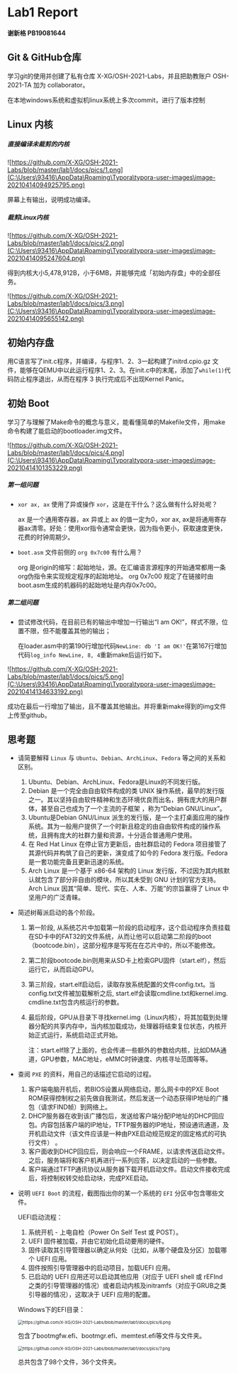 # Lab1 Report

**谢新格 PB19081644**

## Git & GitHub仓库

学习git的使用并创建了私有仓库 X-XG/OSH-2021-Labs，并且把助教账户 OSH-2021-TA 加为 collaborator。

在本地windows系统和虚拟机linux系统上多次commit，进行了版本控制

## Linux 内核

##### 直接编译未裁剪的内核

![https://github.com/X-XG/OSH-2021-Labs/blob/master/lab1/docs/pics/1.png](C:\Users\93416\AppData\Roaming\Typora\typora-user-images\image-20210414094925795.png)

屏幕上有输出，说明成功编译。

##### 裁剪Linux内核

![https://github.com/X-XG/OSH-2021-Labs/blob/master/lab1/docs/pics/2.png](C:\Users\93416\AppData\Roaming\Typora\typora-user-images\image-20210414095247604.png)

得到内核大小5,478,912B，小于6MB，并能够完成「初始内存盘」中的全部任务。

![https://github.com/X-XG/OSH-2021-Labs/blob/master/lab1/docs/pics/3.png](C:\Users\93416\AppData\Roaming\Typora\typora-user-images\image-20210414095655142.png)

## 初始内存盘

用C语言写了init.c程序，并编译，与程序1、2、3一起构建了initrd.cpio.gz 文件，能够在QEMU中以此运行程序1、2、3。在init.c中的末尾，添加了`while(1)`代码防止程序退出，从而在程序 3 执行完成后不出现Kernel Panic。

## 初始 Boot

学习了与理解了Make命令的概念与意义，能看懂简单的Makefile文件，用make命令构建了能启动的bootloader.img文件。

![https://github.com/X-XG/OSH-2021-Labs/blob/master/lab1/docs/pics/4.png](C:\Users\93416\AppData\Roaming\Typora\typora-user-images\image-20210414101353229.png)

##### 第一组问题

- `xor ax, ax` 使用了异或操作 `xor`，这是在干什么？这么做有什么好处呢？

  ax 是一个通用寄存器，ax 异或上 ax 的值一定为0，xor ax, ax是将通用寄存器ax清零。好处：使用xor指令通常会更快，因为指令更小，获取速度更快，花费的时钟周期少。

- `boot.asm` 文件前侧的 `org 0x7c00` 有什么用？

  org 是origin的缩写：起始地址，源。在汇编语言源程序的开始通常都用一条org伪指令来实现规定程序的起始地址。 org 0x7c00 规定了在链接时由boot.asm生成的机器码的起始地址是内存0x7c00。

##### 第二组问题

- 尝试修改代码，在目前已有的输出中增加一行输出“I am OK!”，样式不限，位置不限，但不能覆盖其他的输出；

  在loader.asm中的第190行增加代码`NewLine: db 'I am OK!'`在第167行增加代码`log_info NewLine, 8, 4`重新make后运行如下。

![https://github.com/X-XG/OSH-2021-Labs/blob/master/lab1/docs/pics/5.png](C:\Users\93416\AppData\Roaming\Typora\typora-user-images\image-20210414134633192.png)

成功在最后一行增加了输出，且不覆盖其他输出。并将重新make得到的img文件上传至github。

## 思考题

- 请简要解释 `Linux` 与 `Ubuntu`、`Debian`、`ArchLinux`、`Fedora` 等之间的关系和区别。

  1. Ubuntu、Debian、ArchLinux、Fedora是Linux的不同发行版。
  2. Debian 是一个完全由自由软件构成的类 UNIX 操作系统，最早的发行版之一。其以坚持自由软件精神和生态环境优良而出名，拥有庞大的用户群体，甚至自己也成为了一个主流的子框架 ，称为“Debian GNU/Linux”。
  3. Ubuntu是Debian GNU/Linux 派生的发行版，是一个主打桌面应用的操作系统。其为一般用户提供了一个时新且稳定的由自由软件构成的操作系统，且拥有庞大的社群力量和资源，十分适合普通用户使用。
  4. 在 Red Hat Linux 在停止官方更新后，由社群启动的 Fedora 项目接管了其源代码并构筑了自己的更新，演变成了如今的 Fedora 发行版。Fedora 是一套功能完备且更新迅速的系统。
  5. Arch Linux 是一个基于 x86-64 架构的 Linux 发行版，不过因为其内核默认就包含了部分非自由的模块，所以其未受到 GNU 计划的官方支持。Arch Linux 因其“简单、现代、实在、人本、万能”的宗旨赢得了 Linux 中坚用户的广泛青睐。

- 简述树莓派启动的各个阶段。

  1. 第一阶段, 从系统芯片中加载第一阶段的启动程序，这个启动程序负责挂载在SD卡中的FAT32的文件系统，从而让他可以启动第二阶段的boot（bootcode.bin），这部分程序是写死在在芯片中的，所以不能修改。

  2. 第二阶段bootcode.bin则用来从SD卡上检索GPU固件（start.elf），然后运行它，从而启动GPU。

  3. 第三阶段，start.elf启动后，读取存放系统配置的文件config.txt。当config.txt文件被加载解析之后, start.elf会读取cmdline.txt和kernel.img. cmdline.txt包含内核运行的参数。

  4. 最后阶段，GPU从目录下寻找kernel.img（Linux内核），将其加载到处理器分配的共享内存中，当内核加载成功，处理器将结束复位状态，内核开始正式运行，系统启动正式开始。

     注：start.elf除了上面的，也会传递一些额外的参数给内核，比如DMA通道，GPU参数，MAC地址，eMMC时钟速度、内核寻址范围等等。

- 查阅 `PXE` 的资料，用自己的话描述它启动的过程。
  1. 客户端电脑开机后，若BIOS设置从网络启动，那么网卡中的PXE Boot ROM获得控制权之前先做自我测试，然后发送一个动态获得IP地址的广播包（请求FIND帧）到网络上。 
  2. DHCP服务器在收到该广播包后，发送给客户端分配IP地址的DHCP回应包。内容包括客户端的IP地址，TFTP服务器的IP地址，预设通讯通道，及开机启动文件（该文件应该是一种由PXE启动规范规定的固定格式的可执行文件） 。
  3. 客户面收到DHCP回应后，则会响应一个FRAME，以请求传送启动文件。之后，服务端将和客户机再进行一系列应答，以决定启动的一些参数。
  4. 客户端通过TFTP通讯协议从服务器下载开机启动文件。启动文件接收完成后，将控制权转交给启动块，完成PXE启动。

- 说明 `UEFI Boot` 的流程，截图指出你的某一个系统的 `EFI` 分区中包含哪些文件。

  UEFI启动流程：

  1. 系统开机 - 上电自检（Power On Self Test 或 POST）。
  2. UEFI 固件被加载，并由它初始化启动要用的硬件。
  3. 固件读取其引导管理器以确定从何处（比如，从哪个硬盘及分区）加载哪个 UEFI 应用。
  4. 固件按照引导管理器中的启动项目，加载UEFI 应用。
  5. 已启动的 UEFI 应用还可以启动其他应用（对应于 UEFI shell 或 rEFInd 之类的引导管理器的情况）或者启动内核及initramfs（对应于GRUB之类引导器的情况），这取决于 UEFI 应用的配置。

  Windows下的EFI目录：

  <img src="C:\Users\93416\AppData\Roaming\Typora\typora-user-images\image-20210414222904718.png" alt="https://github.com/X-XG/OSH-2021-Labs/blob/master/lab1/docs/pics/6.png" style="zoom:67%;" />

  包含了bootmgfw.efi、bootmgr.efi、memtest.efi等文件与文件夹。

  <img src="C:\Users\93416\AppData\Roaming\Typora\typora-user-images\image-20210414223034643.png" alt="https://github.com/X-XG/OSH-2021-Labs/blob/master/lab1/docs/pics/7.png" style="zoom:67%;" />

  总共包含了98个文件，36个文件夹。